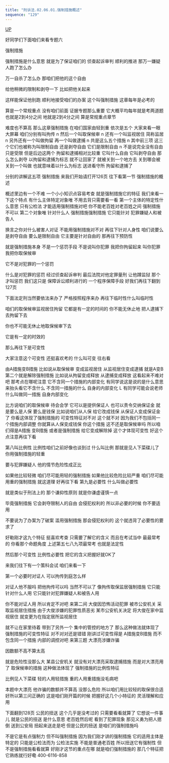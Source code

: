 ```yaml
---
title: "刑诉法.02.06.01.强制措施概述"
sequence: "129"
---
```


[UP](/law/criminal-procedure-law-index.html)

好同学们下面咱们来看专题六

强制措施

强制措施是什么意思
就是为了保证咱们的
侦查起诉审判
顺利的推进
那万一嫌疑人跑了怎么办

万一自杀了怎么办
那咱们把他的这个自由

给他稍微的限制和剥夺一下
比如把他关起来

这样能保证他别跑
顺利地接受咱们的办案
这个叫强制措施
这章每年是必考的

算是一个常规重点
没有咱们前面
证据专题那么重要
它大概平均每年就是考两道题
也就是2到4分之间
地就是2到4分之间
算是常规重点章节

难度也不算高
那么这章强制措施
在咱们国家由轻到重
依次是五个
大家来看一眼大屏幕
咱们分别有叫拘传
n
然后一个叫取保候审
n
还有一个叫监视居住
简称监居
n
另外还有一个叫做拘留
再一个叫做逮捕
n
共是这么五个措施
n
其中前三项
这三个它们也被称为叫限制自由
还是剥夺自由
它们是限制自由
n
不是说完全没有自由只是受限
但是后边这两个
拘留和逮捕相对比较重
它叫什么自由
它叫剥夺自由
那么怎么剥夺
以拘留和逮捕为标志
就不让回家了
就被关到一个地方去
关到哪会被关到一个叫做
也就意味着以什么为标志
送进看守所
拘留和逮捕了

分别的讲解这五项
强制措施
来我们开始请打开126页
往下看第一节
强制措施的概述

概述里边有一个不难
一个小小知识点容易考查
就是强制措施它的特征
我们来看一下这个特点
有什么主体特定对象唯
不用去背只需要看一看
第一个主体的特定性什么意思
只有公检法
才能适用强制措施对吧
你不能老百姓对老百姓之间
强制措施不可以
第二个对象唯
针对什么人
强制措施强制措施
它只能针对
犯罪嫌疑人和被告人

换言之你对什么被害人对证
不能用强制措施对不对
再往下针对人身性
咱们说要么是剥夺自由
要么是限制自由
它主要是针对自由的
那再往下预防性

就是强制措施本身
不是一个惩罚手段
不是说叫你犯罪
我把你拘留起来
叫你犯罪
我把你取保候审

它不是对犯罪的一个惩罚

什么是对犯罪的惩罚
经过侦查起诉审判
最后法院对他定罪量刑
让他蹲监狱
那个才叫惩罚
我们这只是
保障诉讼顺利进行的
一个程序保障手段
好我们再往下翻到127页

下面法定刑当然要依法来办了
严格按照程序来办
再往下临时性什么叫临时性

咱们的取保候审监视居住拘留
它都是有一定的时间的
你不能无休止地
把人逮捕下去拘留下去

你也不可能无休止地取保候审下去

它是有一定的时效的

那么再往下是可变性

大家注意这个可变性
还挺喜欢考的
什么叫可变
往右看

由A措施变B措施
比如说从取保候审
变成监视居住
从监视居住变成逮捕
就是A变B
第二个就是解除强制措施
比如说从拘留变成释放
从逮捕变成释放
这看起来不难对吧
那考点在哪呢注意
它不含同一个措施的内部变化
有同学说这是说的是什么意思
来抬头看它不含什么
不含同一措施的什么
自身的内部变化
L
有同学可能会说老师
什么叫做同一措施
自身内部变化

比方说咱们的取保候审
待会会学
它可以是提供保证人
也可以责令交纳保证金
就是要么是人保
要么是钱保
比如说咱们从人保
给它改成钱保
从保证人变成保证金了
你看这体现了强制措施的
可变性特征对不对
这个就不对
因为我们不包括同一个措施内部调整
你就算从人保变成钱保
你这个措施
这不还是取保候审吗
所以咱们得是A措施
变B措施
或者是强制措施
给它变成解除掉
这个才体现可变性
好这个点注意再往下看

第八叫比例性
比例性咱们之前好像也谈到过
什么叫比例
那就是见人下菜碟儿了
你用强制措施的轻重

要与犯罪嫌疑人
他的情节危险性成正比

如果他比较轻微
咱们尽可能用轻的强制措施
如果他比较危险比较严重
咱们尽可能用重的强制措施
就这道理
好再往下看
第九是必要性
什么叫做必要性

就是类似于刑法上的
那个谦抑性原则
就是你谦虚谨慎一点

毕竟强制措施
它会剥夺限制人的自由
会侵犯权利的
所以非必要的时候
你不要适用

不要说为了办案为了破案
滥用强制措施
那会侵犯权利的
这个就违背了必要性的要求了

好勒刚才这九个特征
挺喜欢考查
只需要了解它的含义
而且在考试当中
最最常考的
你看那个命题角度
上述第五七八九项最常考
也就是法定性

然后那个可变性
比例性必要性
把它的含义把握好就OK了

来我们往下有一个策科会试
咱们来看一下

第一个必要时对证人
可以拘传到庭怎么样

对证人他不服吗
把他拘传可以吗
当然不可以了
像拘传取保监居强制措施
它只能针对什么人用
它只能针对犯罪嫌疑人和被告人用

你不能对证人用
所以肯定不对吧
来第二间
大俊因恐怖活动犯罪
被市公安机关
采取监视居住措施
由于大俊涉嫌的犯罪性质恶劣
某市公安机关决定
将大俊在家中监视居住
就变更为在指定居所监视居住

就不让在家里待着
带到了另外一个
集中的管控的地方了
那么这种做法就体现了
强制措施的可变性特征
对不对对还是错错
刚讲过可变性得是
A措施变B措施
而不包含同一个措施
内部的调控对吧
来第三题
大漂亮涉嫌诈骗

因数额不高不算太高

就是危险性没那么大
某县公安机关
就没有对大漂亮采取逮捕措施
而是对大漂亮用了
取保候审的措施
这种做法体现了
强制措施的比例性特征

比例见人下菜碟
轻的人用轻措施
重的人用重措施没毛病吧

本题中大漂亮
他诈骗的数额并不算高
没那么危险
所以咱们用比较轻的取保很合适
好所以第三问正确的
这是咱们刚开篇的时候
把握好这几个小特征的
灵活理解和应用

下面翻到128页
公民的扭送
这个几乎是没考过的
只需要看看就算了
它想说一件事儿
就是公民的扭送
是什么意思
老百姓然后呢
看到了犯罪现象
那见义勇为把人摁倒
送到公安局
扭起来送走是吧
但是公民的扭送
是咱们的强制措施吗

不是它是有点强制力
但不叫强制措施
因为我们刚才讲的强制措施
它的适用主体是特定的
只能是公检法而为
公检法实施
不能是普通老百姓
所以扭送它有强制性
但不是强制措施看看就算
好刚才这节的重点在哪
就是咱们强制措施的
那几个特征把它熟练就行好嘞
400-6116-858
